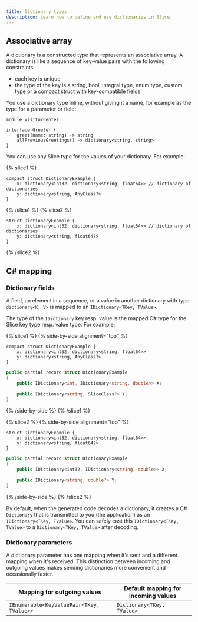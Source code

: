 ```yaml
---
title: Dictionary types
description: Learn how to define and use dictionaries in Slice.
---
```


## Associative array

A dictionary is a constructed type that represents an associative array. A dictionary is like a sequence of key-value
pairs with the following constraints:
- each key is unique
- the type of the key is a string, bool, integral type, enum type, custom type or a compact struct with key-compatible
fields

You use a dictionary type inline, without giving it a name, for example as the type for a parameter or field:

```slice {% addEncoding=true %}
module VisitorCenter

interface Greeter {
    greet(name: string) -> string
    allPreviousGreetings() -> dictionary<string, string>
}
```

You can use any Slice type for the values of your dictionary. For example:

{% slice1 %}
```slice
compact struct DictionaryExample {
    x: dictionary<int32, dictionary<string, float64>> // dictionary of dictionaries
    y: dictionary<string, AnyClass?>
}
```
{% /slice1 %}
{% slice2 %}
```slice
struct DictionaryExample {
    x: dictionary<int32, dictionary<string, float64>> // dictionary of dictionaries
    y: dictionary<string, float64?>
}
```
{% /slice2 %}

## C# mapping

### Dictionary fields

A field, an element in a sequence, or a value in another dictionary with type `dictionary<K, V>` is mapped to an
`IDictionary<TKey, TValue>`.

The type of the `IDictionary` key resp. value is the mapped C# type for the Slice key type resp. value type.
For example:

{% slice1 %}
{% side-by-side alignment="top" %}
```slice
compact struct DictionaryExample {
    x: dictionary<int32, dictionary<string, float64>>
    y: dictionary<string, AnyClass?>
}
```

```csharp
public partial record struct DictionaryExample
{
    public IDictionary<int, IDictionary<string, double>> X;

    public IDictionary<string, SliceClass?> Y;
}
```
{% /side-by-side %}
{% /slice1 %}

{% slice2 %}
{% side-by-side alignment="top" %}
```slice
struct DictionaryExample {
    x: dictionary<int32, dictionary<string, float64>>
    y: dictionary<string, float64?>
}
```

```csharp
public partial record struct DictionaryExample
{
    public IDictionary<int32, IDictionary<string, double>> X;

    public IDictionary<string, double?> Y;
}
```
{% /side-by-side %}
{% /slice2 %}

By default, when the generated code decodes a dictionary, it creates a C# `Dictionary` that is transmitted to you (the
application) as an `IDictionary<TKey, TValue>`. You can safely cast this `IDictionary<TKey, TValue>` to a
`Dictionary<TKey, TValue>` after decoding.

### Dictionary parameters

A dictionary parameter has one mapping when it's sent and a different mapping when it's received. This distinction
between incoming and outgoing values makes sending dictionaries more convenient and occasionally faster.

| Mapping for outgoing values               | Default mapping for incoming values |
|-------------------------------------------|-------------------------------------|
| `IEnumerable<KeyValuePair<TKey, TValue>>` | `Dictionary<TKey, TValue>`          |
